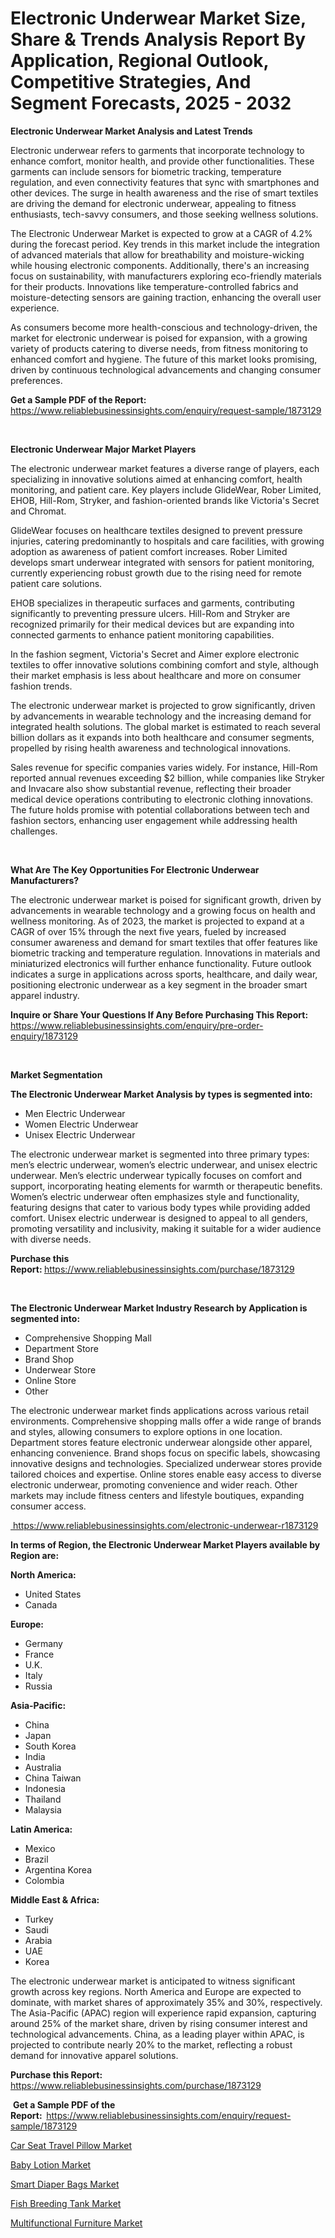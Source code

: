 <p><h1>Electronic Underwear Market Size, Share & Trends Analysis Report By Application, Regional Outlook, Competitive Strategies, And Segment Forecasts, 2025 - 2032</h1></p><p><strong>Electronic Underwear Market Analysis and Latest Trends</strong></p>
<p><p>Electronic underwear refers to garments that incorporate technology to enhance comfort, monitor health, and provide other functionalities. These garments can include sensors for biometric tracking, temperature regulation, and even connectivity features that sync with smartphones and other devices. The surge in health awareness and the rise of smart textiles are driving the demand for electronic underwear, appealing to fitness enthusiasts, tech-savvy consumers, and those seeking wellness solutions.</p><p>The Electronic Underwear Market is expected to grow at a CAGR of 4.2% during the forecast period. Key trends in this market include the integration of advanced materials that allow for breathability and moisture-wicking while housing electronic components. Additionally, there's an increasing focus on sustainability, with manufacturers exploring eco-friendly materials for their products. Innovations like temperature-controlled fabrics and moisture-detecting sensors are gaining traction, enhancing the overall user experience.</p><p>As consumers become more health-conscious and technology-driven, the market for electronic underwear is poised for expansion, with a growing variety of products catering to diverse needs, from fitness monitoring to enhanced comfort and hygiene. The future of this market looks promising, driven by continuous technological advancements and changing consumer preferences.</p></p>
<p><strong>Get a Sample PDF of the Report:&nbsp;</strong> <a href="https://www.reliablebusinessinsights.com/enquiry/request-sample/1873129?utm_campaign=57&utm_medium=2&utm_source=Github&utm_content=ia&utm_term=04042025&utm_id=electronic-underwear">https://www.reliablebusinessinsights.com/enquiry/request-sample/1873129</a></p>
<p>&nbsp;</p>
<p><strong>Electronic Underwear Major Market Players</strong></p>
<p><p>The electronic underwear market features a diverse range of players, each specializing in innovative solutions aimed at enhancing comfort, health monitoring, and patient care. Key players include GlideWear, Rober Limited, EHOB, Hill-Rom, Stryker, and fashion-oriented brands like Victoria's Secret and Chromat.</p><p>GlideWear focuses on healthcare textiles designed to prevent pressure injuries, catering predominantly to hospitals and care facilities, with growing adoption as awareness of patient comfort increases. Rober Limited develops smart underwear integrated with sensors for patient monitoring, currently experiencing robust growth due to the rising need for remote patient care solutions.</p><p>EHOB specializes in therapeutic surfaces and garments, contributing significantly to preventing pressure ulcers. Hill-Rom and Stryker are recognized primarily for their medical devices but are expanding into connected garments to enhance patient monitoring capabilities.</p><p>In the fashion segment, Victoria's Secret and Aimer explore electronic textiles to offer innovative solutions combining comfort and style, although their market emphasis is less about healthcare and more on consumer fashion trends.</p><p>The electronic underwear market is projected to grow significantly, driven by advancements in wearable technology and the increasing demand for integrated health solutions. The global market is estimated to reach several billion dollars as it expands into both healthcare and consumer segments, propelled by rising health awareness and technological innovations.</p><p>Sales revenue for specific companies varies widely. For instance, Hill-Rom reported annual revenues exceeding $2 billion, while companies like Stryker and Invacare also show substantial revenue, reflecting their broader medical device operations contributing to electronic clothing innovations. The future holds promise with potential collaborations between tech and fashion sectors, enhancing user engagement while addressing health challenges.</p></p>
<p>&nbsp;</p>
<p><strong>What Are The Key Opportunities For Electronic Underwear Manufacturers?</strong></p>
<p><p>The electronic underwear market is poised for significant growth, driven by advancements in wearable technology and a growing focus on health and wellness monitoring. As of 2023, the market is projected to expand at a CAGR of over 15% through the next five years, fueled by increased consumer awareness and demand for smart textiles that offer features like biometric tracking and temperature regulation. Innovations in materials and miniaturized electronics will further enhance functionality. Future outlook indicates a surge in applications across sports, healthcare, and daily wear, positioning electronic underwear as a key segment in the broader smart apparel industry.</p></p>
<p><strong>Inquire or Share Your Questions If Any Before Purchasing This Report:</strong> <a href="https://www.reliablebusinessinsights.com/enquiry/pre-order-enquiry/1873129?utm_campaign=57&utm_medium=2&utm_source=Github&utm_content=ia&utm_term=04042025&utm_id=electronic-underwear">https://www.reliablebusinessinsights.com/enquiry/pre-order-enquiry/1873129</a></p>
<p>&nbsp;</p>
<p><strong>Market Segmentation</strong></p>
<p><strong>The Electronic Underwear Market Analysis by types is segmented into:</strong></p>
<p><ul><li>Men Electric Underwear</li><li>Women Electric Underwear</li><li>Unisex Electric Underwear</li></ul></p>
<p><p>The electronic underwear market is segmented into three primary types: men’s electric underwear, women’s electric underwear, and unisex electric underwear. Men’s electric underwear typically focuses on comfort and support, incorporating heating elements for warmth or therapeutic benefits. Women’s electric underwear often emphasizes style and functionality, featuring designs that cater to various body types while providing added comfort. Unisex electric underwear is designed to appeal to all genders, promoting versatility and inclusivity, making it suitable for a wider audience with diverse needs.</p></p>
<p><strong>Purchase this Report:&nbsp;</strong><a href="https://www.reliablebusinessinsights.com/purchase/1873129?utm_campaign=57&utm_medium=2&utm_source=Github&utm_content=ia&utm_term=04042025&utm_id=electronic-underwear">https://www.reliablebusinessinsights.com/purchase/1873129</a></p>
<p>&nbsp;</p>
<p><strong>The Electronic Underwear Market Industry Research by Application is segmented into:</strong></p>
<p><ul><li>Comprehensive Shopping Mall</li><li>Department Store</li><li>Brand Shop</li><li>Underwear Store</li><li>Online Store</li><li>Other</li></ul></p>
<p><p>The electronic underwear market finds applications across various retail environments. Comprehensive shopping malls offer a wide range of brands and styles, allowing consumers to explore options in one location. Department stores feature electronic underwear alongside other apparel, enhancing convenience. Brand shops focus on specific labels, showcasing innovative designs and technologies. Specialized underwear stores provide tailored choices and expertise. Online stores enable easy access to diverse electronic underwear, promoting convenience and wider reach. Other markets may include fitness centers and lifestyle boutiques, expanding consumer access.</p></p>
<p><a href="https://www.reliablebusinessinsights.com/electronic-underwear-r1873129?utm_campaign=57&utm_medium=2&utm_source=Github&utm_content=ia&utm_term=04042025&utm_id=electronic-underwear">&nbsp;https://www.reliablebusinessinsights.com/electronic-underwear-r1873129</a></p>
<p><strong>In terms of Region, the Electronic Underwear Market Players available by Region are:</strong></p>
<p>
    <p> <strong> North America: </strong>
        <ul>
            <li>United States</li>
            <li>Canada</li>
        </ul>
        </p> 
    <p> <strong> Europe: </strong>
        <ul>
            <li>Germany</li>
            <li>France</li>
            <li>U.K.</li>
            <li>Italy</li>
            <li>Russia</li>
        </ul>
        </p> 
    <p> <strong> Asia-Pacific: </strong>
        <ul>
            <li>China</li>
            <li>Japan</li>
            <li>South Korea</li>
            <li>India</li>
            <li>Australia</li>
            <li>China Taiwan</li>
            <li>Indonesia</li>
            <li>Thailand</li>
            <li>Malaysia</li>
        </ul>
        </p> 
    <p> <strong> Latin America: </strong>
        <ul>
            <li>Mexico</li>
            <li>Brazil</li>
            <li>Argentina Korea</li>
            <li>Colombia</li>
        </ul>
        </p> 
    <p> <strong> Middle East & Africa: </strong>
        <ul>
            <li>Turkey</li>
            <li>Saudi</li>
            <li>Arabia</li>
            <li>UAE</li>
            <li>Korea</li>
        </ul>
    </p>
    </p>
<p><p>The electronic underwear market is anticipated to witness significant growth across key regions. North America and Europe are expected to dominate, with market shares of approximately 35% and 30%, respectively. The Asia-Pacific (APAC) region will experience rapid expansion, capturing around 25% of the market share, driven by rising consumer interest and technological advancements. China, as a leading player within APAC, is projected to contribute nearly 20% to the market, reflecting a robust demand for innovative apparel solutions.</p></p>
<p><strong>Purchase this Report: </strong><a href="https://www.reliablebusinessinsights.com/purchase/1873129?utm_campaign=57&utm_medium=2&utm_source=Github&utm_content=ia&utm_term=04042025&utm_id=electronic-underwear">https://www.reliablebusinessinsights.com/purchase/1873129</a></p>
<p>&nbsp;<strong>Get a Sample PDF of the Report:&nbsp;&nbsp;</strong><a href="https://www.reliablebusinessinsights.com/enquiry/request-sample/1873129?utm_campaign=57&utm_medium=2&utm_source=Github&utm_content=ia&utm_term=04042025&utm_id=electronic-underwear">https://www.reliablebusinessinsights.com/enquiry/request-sample/1873129</a></p>
<p><strong></strong></p>
<p><p><a href="https://github.com/rjaibiagha/Market-Research-Report-List-1/blob/main/car-seat-travel-pillow-market.md?utm_campaign=57&utm_medium=2&utm_source=Github&utm_content=ia&utm_term=04042025&utm_id=electronic-underwear">Car Seat Travel Pillow Market</a></p><p><a href="https://github.com/brinnoifon/Market-Research-Report-List-1/blob/main/baby-lotion-market.md?utm_campaign=57&utm_medium=2&utm_source=Github&utm_content=ia&utm_term=04042025&utm_id=electronic-underwear">Baby Lotion Market</a></p><p><a href="https://github.com/rumaskdallys2/Market-Research-Report-List-1/blob/main/smart-diaper-bags-market.md?utm_campaign=57&utm_medium=2&utm_source=Github&utm_content=ia&utm_term=04042025&utm_id=electronic-underwear">Smart Diaper Bags Market</a></p><p><a href="https://github.com/godekkutero4/Market-Research-Report-List-1/blob/main/fish-breeding-tank-market.md?utm_campaign=57&utm_medium=2&utm_source=Github&utm_content=ia&utm_term=04042025&utm_id=electronic-underwear">Fish Breeding Tank Market</a></p><p><a href="https://github.com/trenkkwasek84/Market-Research-Report-List-1/blob/main/multifunctional-furniture-market.md?utm_campaign=57&utm_medium=2&utm_source=Github&utm_content=ia&utm_term=04042025&utm_id=electronic-underwear">Multifunctional Furniture Market</a></p></p>